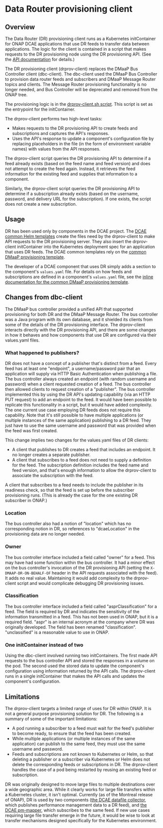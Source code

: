 # Data Router provisioning client

## Overview
The Data Router (DR) provisioning client runs as a Kubernetes initContainer for ONAP DCAE applications that use DR feeds to
transfer data between applications.   The logic for the client is contained in a script that makes requests to the DR provisioning
node using the DR provisioning API.  (See the [API documentation](https://docs.onap.org/projects/onap-dmaap-datarouter/en/london/apis/data-router-api.html#dmaap-data-router-api) for details.)

The DR provisioning client (drprov-client) replaces the DMaaP Bus Controller client (dbc-client).  The dbc-client used the DMaaP Bus Controller to
provision data router feeds and subscribers and DMaaP Message Router topics and clients.  The Message Router provisioning functionality
is no longer needed, and Bus Controller will be deprecated and removed from the ONAP tree.

The provisioning logic is in the [drprov-client.sh script](./misc/drprov-client.sh).  This script is set as the entrypoint for the initContainer.

The drprov-client performs two high-level tasks:

- Makes requests to the DR provisioning API to create feeds and subscriptions and captures the API's responses.
- Uses the API's response to update a component's configuration file by replacing placeholders in the file (in the form of environment variable names) with values from the API responses.

The drprov-client script queries the DR provisioning API to determine if a feed already exists (based on the feed name and feed version) and does not attempt to create the feed again.  Instead, it retrieves the feed information for the existing feed and supplies that information to a component.

Similarly, the drprov-client script queries the DR provisioning API to determine if a subscription already exists (based on the username, password, and delivery URL for the subscription).  If one exists, the script does not create a new subscription.

## Usage
DR has been used only by components in the DCAE project.
  The [DCAE common
Helm templates](https://git.onap.org/oom/tree/kubernetes/dcaegen2-services/common/dcaegen2-services-common/templates) create the files need by the drprov-client to make API requests to the DR provisioning server.  They also insert the drprov-client initContainer into the Kubernetes deployment spec for an application that uses DR feeds.  The DCAE common templates rely on the [common DMaaP provisioning template](https://git.onap.org/oom/tree/kubernetes/common/common/templates/_dmaapProvisioning.tpl).

 The developer of a DCAE component that uses DR simply adds a section to the component's `values.yaml` file.  For details on how feeds and subscriptions are defined in a component's `values.yaml` file, see the [inline documentation for the common DMaaP provisioning template](https://git.onap.org/oom/tree/kubernetes/common/common/templates/_dmaapProvisioning.tpl).

## Changes from dbc-client
The DMaaP bus controller provided a unified API that supported provisioning for both DR and the DMaaP Message Router.   The bus controller was
a Java program with its own database, and it shielded its clients from some of the details of the DR provisioning interface.   The drprov-client interacts
directly with the DR provisioning API, and there are some changes in how it behaves and how components that use DR are configured via their values.yaml files.

### What happened to publishers?
DR does not have a concept of a publisher that's distinct from a feed.  Every feed has at least one "endpoint", a username/password pair that an
application will supply via HTTP Basic Authentication when publishing a file.  The bus controller always created an endpoint (with random username
and password) when a client requested creation of a feed.  The bus controller then allowed clients to request creation of a "publisher".  The bus
controller implemented this by using the DR API's updating capability (via an HTTP PUT request) to add an endpoint to the feed.   It would have been
possible to replicate this functionality in a script, but it would have added complexity.  The one current use case employing DR feeds does not require this capability.   Note that it's still possible
to have multiple applications (or multiple instances of the same application) publishing to a DR feed.  They just have to use the same username and
password that was provided when the feed was first created.

This change implies two changes for the values.yaml files of DR clients:
  - A client that publishes to DR creates a feed that includes an endpoint.  It no longer creates a separate publisher.
  - A client that subscribes to a feed does not need to supply a definition for the feed.  The subscription definition
   includes the feed name and feed version, and that's enough information to allow the drprov-client to associate the
   subscription with the feed.

A client that subscribes to a feed needs to include the publisher in its readiness check, so that the feed is set up before the subscriber provisioning runs.  (This is already the case for the one existing DR subscriber in ONAP.)

### Location
The bus controller also had a notion of "location" which has no corresponding notion in DR, so references to "dcaeLocation" in the provisioning data are no longer needed.

### Owner
The bus controller interface included a field called "owner" for a feed.  This may have had some function within the bus controller.  It had a minor effect on the bus controller's invocation of the DR provisioning API (setting the `X-DMAAP-DR-ON-BEHALF-OF` header in the API requests associated with the feed).  It adds no real value.  Maintaining it would add complexity to the drprov-client script and would complicate debugging DR provisioning issues.

### Classification
The bus controller interface included a field called "asprClassification" for a feed.  The field is required by DR and indicates the sensitivity of the information transmitted in a feed.  This has not been used in ONAP, but it is a required field. "aspr" is an internal acronym at the company where DR was originally developed. The field has been renamed "classification".  "unclassified" is a reasonable value to use in ONAP.

### One initContainer instead of two
Using the dbc-client involved running two initContainers.  The first made API requests to the bus controller API and stored the responses in a volume on the pod.  The second used the stored data to update the component's configuration using
information returned by the API calls.  The drprov-client runs in a single initContainer that makes the API calls and updates the component's configuration.

## Limitations

The drprov-client targets a limited range of uses for DR within ONAP.  It is not a general purpose provisioning solution for DR.  The following is a summary of some of the important limitations:

  - A pod running a subscriber to a feed must wait for the feed's publisher to become ready, to ensure that the feed has been created.
  - While multiple applications (or multiple instances of the same application) can publish to the same feed, they must use the same username and password.
  - Feeds and subscriptions are not known to Kubernetes or Helm, so that deleting a publisher or a subscriber via Kubernetes or Helm does not delete the corresponding feeds or subscriptions in DR.  The drprov-client handles the case of a pod being restarted by reusing an existing feed or subscription.

DR was originally designed to move large files to multiple destinations over a wide geographic area.  While it clearly works for large file transfers within a Kubernetes cluster, it isn't optimal.  Currently (as of the Montreal release of ONAP), DR is used by two components ([the DCAE datafile collector](https://git.onap.org/dcaegen2/collectors/datafile/tree/), which publishes performance management data to a DR feed), and [the DCAE pm-mapper](https://git.onap.org/dcaegen2/services/pm-mapper/tree/), which subscribes to the same feed.  If new use cases requiring large file transfer emerge in the future, it would be wise to look at transfer mechanisms designed specifically for the Kubernetes environment.
